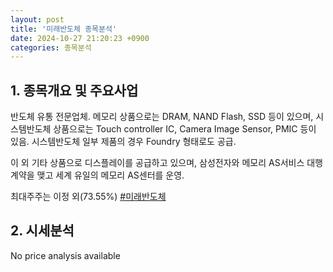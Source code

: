 ```yaml
---
layout: post
title: '미래반도체 종목분석'
date: 2024-10-27 21:20:23 +0900
categories: 종목분석
---
```


## 1. 종목개요 및 주요사업

반도체 유통 전문업체. 메모리 상품으로는 DRAM, NAND Flash, SSD 등이 있으며, 시스템반도체 상품으로는 Touch controller IC, Camera Image Sensor, PMIC 등이 있음. 시스템반도체 일부 제품의 경우 Foundry 형태로도 공급. 

이 외 기타 상품으로 디스플레이를 공급하고 있으며, 삼성전자와 메모리 AS서비스 대행 계약을 맺고 세계 유일의 메모리 AS센터를 운영.

최대주주는 이정 외(73.55%)
[#미래반도체](#)

## 2. 시세분석

No price analysis available
